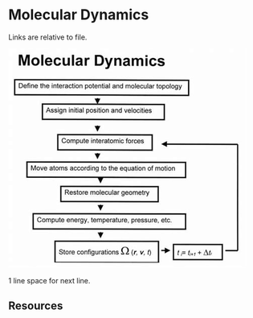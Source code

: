 Molecular Dynamics
===================

Links are relative to file.

![md-cycle-fig](figs/md-cycle.jpg)

1 line space for next line.

Resources
-------------------
